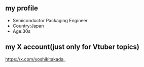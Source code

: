 ## my profile
- Semiconductor Packaging Engineer
- Country:Japan
- Age:30s

## my X account(just only for Vtuber topics)
https://x.com/yoshikitakada_
